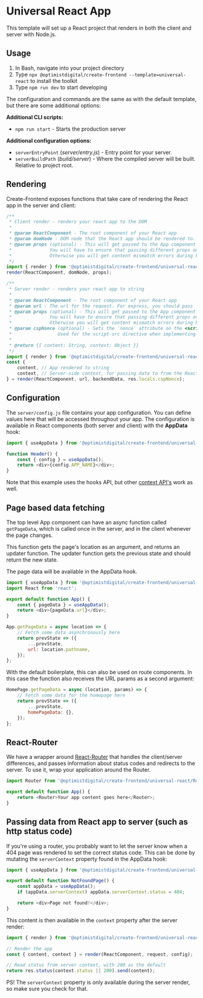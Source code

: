 # Universal React App

This template will set up a React project that renders in both the client and server with Node.js.

## Usage

1. In Bash, navigate into your project directory
2. Type `npx @optimistdigital/create-frontend --template=universal-react` to install the toolkit
3. Type `npm run dev` to start developing

The configuration and commands are the same as with the default template, but there are some additional options:

**Additional CLI scripts:**

-   `npm run start` - Starts the production server

**Additional configuration options:**

-   `serverEntryPoint` (_server/entry.js_) - Entry point for your server.
-   `serverBuildPath` (_build/server_) - Where the compiled server will be built. Relative to project root.

## Rendering

Create-Frontend exposes functions that take care of rendering the React app in the server and client:

```js
/**
 * Client render - renders your react app to the DOM
 *
 * @param ReactComponent - The root component of your React app
 * @param domNode - DOM node that the React app should be rendered to.
 * @param props (optional) - This will get passed to the App component during render, and as the 2nd argument to getPageData.
 *              You will have to ensure that passing different props on server/client won't result in a different HTML,
 *              Otherwise you will get content mismatch errors during hydration.
 */
import { render } from '@optimistdigital/create-frontend/universal-react/client';
render(ReactComponent, domNode, props);
```

```js
/**
 * Server render - renders your react app to string
 *
 * @param ReactComponent - The root component of your React app
 * @param url - The url for the request. For express, you should pass `req.originalUrl`
 * @param props (optional) - This will get passed to the App component during render, and as the 2nd argument to getPageData.
 *              You will have to ensure that passing different props on server/client won't result in a different HTML,
 *              Otherwise you will get content mismatch errors during hydration.
 * @param cspNonce (optional) - Sets the `nonce` attribute on the <script> element that create-frontend uses.
 *                 Used for the script-src directive when implementing a content-security-policy.
 *
 * @return {{ content: String, context: Object }}
 */
import { render } from '@optimistdigital/create-frontend/universal-react/server';
const {
    content, // App rendered to string
    context, // Server-side context, for passing data to from the React app to the server
} = render(ReactComponent, url, backendData, res.locals.cspNonce);
```

## Configuration

The `server/config.js` file contains your app configuration. You can define values here that will be accessed throughout your app.
The configuration is available in React components (both server and client) with the **AppData** hook:

```js
import { useAppData } from '@optimistdigital/create-frontend/universal-react';

function Header() {
    const { config } = useAppData();
    return <div>{config.APP_NAME}</div>;
}
```

Note that this example uses the hooks API, but other [context API's](https://reactjs.org/docs/context.html#api) work as well.

## Page based data fetching

The top level App component can have an async function called `getPageData`, which is called once in the server, and in the client whenever the page changes.

This function gets the page's location as an argument, and returns an updater function. The updater function gets the previous state and should return the new state.

The page data will be available in the AppData hook.

```js
import { useAppData } from '@optimistdigital/create-frontend/universal-react';
import React from 'react';

export default function App() {
    const { pageData } = useAppData();
    return <div>{pageData.url}</div>;
}

App.getPageData = async location => {
    // Fetch some data asynchronously here
    return prevState => ({
        ...prevState,
        url: location.pathname,
    });
};
```

With the default boilerplate, this can also be used on route components. In this case the function also receives the URL params as a second argument:

```js
HomePage.getPageData = async (location, params) => {
    // Fetch some data for the homepage here
    return prevState => ({
        ...prevState,
        homePageData: {},
    });
};
```

## React-Router

We have a wrapper around [React-Router](https://github.com/ReactTraining/react-router) that handles the
client/server differences, and passes information about status codes and redirects to the server.
To use it, wrap your application around the Router.

```js
import Router from '@optimistdigital/create-frontend/universal-react/Router';

export default function App() {
    return <Router>Your app content goes here</Router>;
}
```

## Passing data from React app to server (such as http status code)

If you're using a router, you probably want to let the server know when a 404 page was rendered to set the correct status code. This can be done by mutating the `serverContext` property found in the AppData hook:

```js
import { useAppData } from '@optimistdigital/create-frontend/universal-react';

export default function NotFoundPage() {
    const appData = useAppData();
    if (appData.serverContext) appData.serverContext.status = 404;

    return <div>Page not found!</div>;
}
```

This content is then available in the `context` property after the server render:

```js
import { render } from '@optimistdigital/create-frontend/universal-react/server';

// Render the app
const { content, context } = render(ReactComponent, request, config);

// Read status from server context, with 200 as the default
return res.status(context.status || 200).send(content);
```

PS! The `serverContext` property is only available during the server render, so make sure you check for that.
